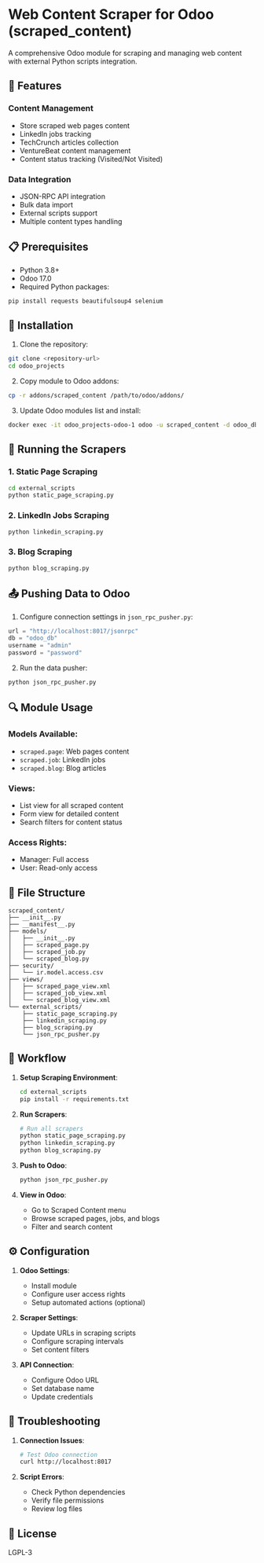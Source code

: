 # Web Content Scraper for Odoo (scraped_content)

A comprehensive Odoo module for scraping and managing web content with external Python scripts integration.

## 🌟 Features

### Content Management

- Store scraped web pages content
- LinkedIn jobs tracking
- TechCrunch articles collection
- VentureBeat content management
- Content status tracking (Visited/Not Visited)

### Data Integration

- JSON-RPC API integration
- Bulk data import
- External scripts support
- Multiple content types handling

## 📋 Prerequisites

- Python 3.8+
- Odoo 17.0
- Required Python packages:

```bash
pip install requests beautifulsoup4 selenium
```

## 🔧 Installation

1. Clone the repository:

```bash
git clone <repository-url>
cd odoo_projects
```

2. Copy module to Odoo addons:

```bash
cp -r addons/scraped_content /path/to/odoo/addons/
```

3. Update Odoo modules list and install:

```bash
docker exec -it odoo_projects-odoo-1 odoo -u scraped_content -d odoo_db
```

## 🤖 Running the Scrapers

### 1. Static Page Scraping

```bash
cd external_scripts
python static_page_scraping.py
```

### 2. LinkedIn Jobs Scraping

```bash
python linkedin_scraping.py
```

### 3. Blog Scraping

```bash
python blog_scraping.py
```

## 📤 Pushing Data to Odoo

1. Configure connection settings in `json_rpc_pusher.py`:

```python
url = "http://localhost:8017/jsonrpc"
db = "odoo_db"
username = "admin"
password = "password"
```

2. Run the data pusher:

```bash
python json_rpc_pusher.py
```

## 🔍 Module Usage

### Models Available:

- `scraped.page`: Web pages content
- `scraped.job`: LinkedIn jobs
- `scraped.blog`: Blog articles

### Views:

- List view for all scraped content
- Form view for detailed content
- Search filters for content status

### Access Rights:

- Manager: Full access
- User: Read-only access

## 📁 File Structure

```
scraped_content/
├── __init__.py
├── __manifest__.py
├── models/
│   ├── __init__.py
│   ├── scraped_page.py
│   ├── scraped_job.py
│   └── scraped_blog.py
├── security/
│   └── ir.model.access.csv
├── views/
│   ├── scraped_page_view.xml
│   ├── scraped_job_view.xml
│   └── scraped_blog_view.xml
└── external_scripts/
    ├── static_page_scraping.py
    ├── linkedin_scraping.py
    ├── blog_scraping.py
    └── json_rpc_pusher.py
```

## 🔄 Workflow

1. **Setup Scraping Environment**:

   ```bash
   cd external_scripts
   pip install -r requirements.txt
   ```

2. **Run Scrapers**:

   ```bash
   # Run all scrapers
   python static_page_scraping.py
   python linkedin_scraping.py
   python blog_scraping.py
   ```

3. **Push to Odoo**:

   ```bash
   python json_rpc_pusher.py
   ```

4. **View in Odoo**:
   - Go to Scraped Content menu
   - Browse scraped pages, jobs, and blogs
   - Filter and search content

## ⚙️ Configuration

1. **Odoo Settings**:

   - Install module
   - Configure user access rights
   - Setup automated actions (optional)

2. **Scraper Settings**:

   - Update URLs in scraping scripts
   - Configure scraping intervals
   - Set content filters

3. **API Connection**:
   - Configure Odoo URL
   - Set database name
   - Update credentials

## 🐛 Troubleshooting

1. **Connection Issues**:

   ```bash
   # Test Odoo connection
   curl http://localhost:8017
   ```

2. **Script Errors**:
   - Check Python dependencies
   - Verify file permissions
   - Review log files

## 📝 License

LGPL-3
